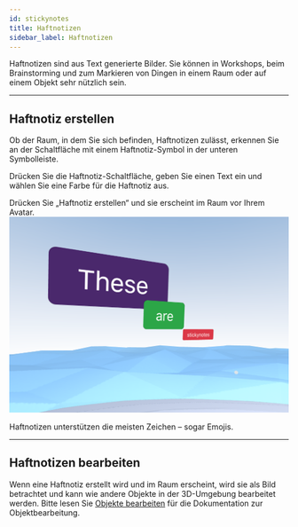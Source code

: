 ```yaml
---
id: stickynotes
title: Haftnotizen
sidebar_label: Haftnotizen
---
```


Haftnotizen sind aus Text generierte Bilder. Sie können in Workshops, beim Brainstorming und zum Markieren von Dingen in einem Raum oder auf einem Objekt sehr nützlich sein.

---

## Haftnotiz erstellen

Ob der Raum, in dem Sie sich befinden, Haftnotizen zulässt, erkennen Sie an der Schaltfläche mit einem Haftnotiz-Symbol in der unteren Symbolleiste.

Drücken Sie die Haftnotiz-Schaltfläche, geben Sie einen Text ein und wählen Sie eine Farbe für die Haftnotiz aus.

Drücken Sie „Haftnotiz erstellen“ und sie erscheint im Raum vor Ihrem Avatar.
![img](../static/img/notes.png 'Three sticky notes of varying size in a room')

Haftnotizen unterstützen die meisten Zeichen – sogar Emojis.

---

## Haftnotizen bearbeiten

Wenn eine Haftnotiz erstellt wird und im Raum erscheint, wird sie als Bild betrachtet und kann wie andere Objekte in der 3D-Umgebung bearbeitet werden. Bitte lesen Sie [Objekte bearbeiten](controls.md) für die Dokumentation zur Objektbearbeitung.

